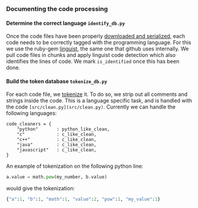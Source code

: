 ### Documenting the code processing

#### Determine the correct language `identify_db.py`

Once the code files have been properly [downloaded and serialized](../gitpull/), each code needs to be correctly tagged with the programming language. For this we use the ruby-gem [linguist](https://github.com/github/linguist), the same one that github uses internally. We pull code files in chunks and apply linguist code detection which also identifies the lines of code. We mark `is_identified` once this has been done.

#### Build the token database `tokenize_db.py`

For each code file, we [tokenize](http://en.wikipedia.org/wiki/Lexical_analysis#Token) it. To do so, we strip out all comments and strings inside the code. This is a language specific task, and is handled with the code `[src/clean.py](src/clean.py)`. Currently we can handle the following languages:

```
code_cleaners = {
    "python"       : python_like_clean,
    "c"            : c_like_clean,
    "c++"          : c_like_clean,
    "java"         : c_like_clean,
    "javascript"   : c_like_clean,
}
```

An example of tokenization on the following python line:

```python
a.value = math.pow(my_number, b.value)
```

would give the tokenization:

```python
{"a":1, "b":1, "math":1, "value":2, "pow":1, "my_value":1}
```
